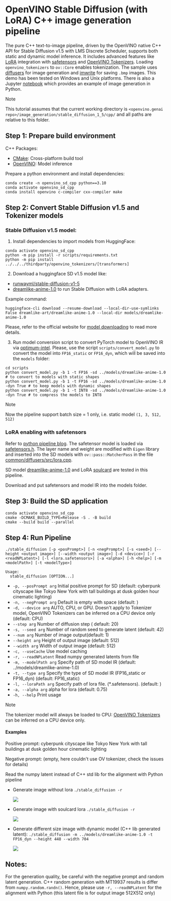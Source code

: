 # OpenVINO Stable Diffusion (with LoRA) C++ image generation pipeline
The pure C++ text-to-image pipeline, driven by the OpenVINO native C++ API for Stable Diffusion v1.5 with LMS Discrete Scheduler, supports both static and dynamic model inference. It includes advanced features like [LoRA](https://huggingface.co/docs/peft/conceptual_guides/lora) integration with [safetensors](https://huggingface.co/docs/safetensors/index#format) and [OpenVINO Tokenizers](https://github.com/openvinotoolkit/openvino_tokenizers). Loading `openvino_tokenizers` to `ov::Core` enables tokenization. The sample uses [diffusers](../../common/diffusers) for image generation and [imwrite](../../common/imwrite) for saving `.bmp` images. This demo has been tested on Windows and Unix platforms. There is also a Jupyter [notebook](https://github.com/openvinotoolkit/openvino_notebooks/blob/main/notebooks/225-stable-diffusion-text-to-image/225-stable-diffusion-text-to-image.ipynb) which provides an example of image generation in Python.

> [!NOTE]
>This tutorial assumes that the current working directory is `<openvino.genai repo>/image_generation/stable_diffusion_1_5/cpp/` and all paths are relative to this folder.

## Step 1: Prepare build environment

C++ Packages:
* [CMake](https://cmake.org/download/): Cross-platform build tool
* [OpenVINO](https://docs.openvino.ai/install): Model inference

Prepare a python environment and install dependencies:
```shell
conda create -n openvino_sd_cpp python==3.10
conda activate openvino_sd_cpp
conda install openvino c-compiler cxx-compiler make
```

## Step 2: Convert Stable Diffusion v1.5 and Tokenizer models

### Stable Diffusion v1.5 model:

1. Install dependencies to import models from HuggingFace:
```shell
conda activate openvino_sd_cpp
python -m pip install -r scripts/requirements.txt
python -m pip install ../../../thirdparty/openvino_tokenizers/[transformers]
```
2. Download a huggingface SD v1.5 model like:
- [runwayml/stable-diffusion-v1-5](https://huggingface.co/runwayml/stable-diffusion-v1-5)
- [dreamlike-anime-1.0](https://huggingface.co/dreamlike-art/dreamlike-anime-1.0) to run Stable Diffusion with LoRA adapters.


Example command:
```shell
huggingface-cli download --resume-download --local-dir-use-symlinks False dreamlike-art/dreamlike-anime-1.0 --local-dir models/dreamlike-anime-1.0
```

Please, refer to the official website for [model downloading](https://huggingface.co/docs/hub/models-downloading) to read more details.

3. Run model conversion script to convert PyTorch model to OpenVINO IR via [optimum-intel](https://github.com/huggingface/optimum-intel). Please, use the script `scripts/convert_model.py` to convert the model into `FP16_static` or `FP16_dyn`, which will be saved into the `models` folder:
```shell
cd scripts
python convert_model.py -b 1 -t FP16 -sd ../models/dreamlike-anime-1.0 # to convert to models with static shapes
python convert_model.py -b 1 -t FP16 -sd ../models/dreamlike-anime-1.0 -dyn True # to keep models with dynamic shapes
python convert_model.py -b 1 -t INT8 -sd ../models/dreamlike-anime-1.0 -dyn True # to compress the models to INT8
```

> [!NOTE]
>Now the pipeline support batch size = 1 only, i.e. static model `(1, 3, 512, 512)`

### LoRA enabling with safetensors

Refer to [python pipeline blog](https://blog.openvino.ai/blog-posts/enable-lora-weights-with-stable-diffusion-controlnet-pipeline).
The safetensor model is loaded via [safetensors.h](https://github.com/hsnyder/safetensors.h). The layer name and weight are modified with `Eigen` library and inserted into the SD models with `ov::pass::MatcherPass` in the file [common/diffusers/src/lora.cpp](https://github.com/openvinotoolkit/openvino.genai/blob/master/image_generation/common/diffusers/src/lora.cpp).

SD model [dreamlike-anime-1.0](https://huggingface.co/dreamlike-art/dreamlike-anime-1.0) and LoRA [soulcard](https://civitai.com/models/67927?modelVersionId=72591) are tested in this pipeline.

Download and put safetensors and model IR into the models folder.

## Step 3: Build the SD application

```shell
conda activate openvino_sd_cpp
cmake -DCMAKE_BUILD_TYPE=Release -S . -B build
cmake --build build --parallel
```

## Step 4: Run Pipeline
```shell
./stable_diffusion [-p <posPrompt>] [-n <negPrompt>] [-s <seed>] [--height <output image>] [--width <output image>] [-d <device>] [-r <readNPLatent>] [-l <lora.safetensors>] [-a <alpha>] [-h <help>] [-m <modelPath>] [-t <modelType>]

Usage:
  stable_diffusion [OPTION...]
```

* `-p, --posPrompt arg` Initial positive prompt for SD  (default: cyberpunk cityscape like Tokyo New York  with tall buildings at dusk golden hour cinematic lighting)
* `-n, --negPrompt arg` Default is empty with space (default: )
* `-d, --device arg`    AUTO, CPU, or GPU. Doesn't apply to Tokenizer model, OpenVINO Tokenizers can be inferred on a CPU device only (default: CPU)
* `--step arg`          Number of diffusion step ( default: 20)
* `-s, --seed arg`      Number of random seed to generate latent (default: 42)
* `--num arg`           Number of image output(default: 1)
* `--height arg`        Height of output image (default: 512)
* `--width arg`         Width of output image (default: 512)
* `-c, --useCache`      Use model caching
* `-r, --readNPLatent`  Read numpy generated latents from file
* `-m, --modelPath arg` Specify path of SD model IR (default: ../models/dreamlike-anime-1.0)
* `-t, --type arg`      Specify the type of SD model IR (FP16_static or FP16_dyn) (default: FP16_static)
* `-l, --loraPath arg`  Specify path of lora file. (*.safetensors). (default: )
* `-a, --alpha arg`     alpha for lora (default: 0.75)
* `-h, --help`          Print usage

> [!NOTE]
> The tokenizer model will always be loaded to CPU: [OpenVINO Tokenizers](https://github.com/openvinotoolkit/openvino_tokenizers) can be inferred on a CPU device only.

#### Examples

Positive prompt: cyberpunk cityscape like Tokyo New York  with tall buildings at dusk golden hour cinematic lighting

Negative prompt: (empty, here couldn't use OV tokenizer, check the issues for details)

Read the numpy latent instead of C++ std lib for the alignment with Python pipeline

* Generate image without lora `./stable_diffusion -r`

   ![](./without_lora.bmp)

* Generate image with soulcard lora `./stable_diffusion -r`

   ![](./soulcard_lora.bmp)

* Generate different size image with dynamic model (C++ lib generated latent): `./stable_diffusion -m ../models/dreamlike-anime-1.0 -t FP16_dyn --height 448 --width 704`

   ![](./704x448.bmp)

## Notes:

For the generation quality, be careful with the negative prompt and random latent generation. C++ random generation with MT19937 results is differ from `numpy.random.randn()`. Hence, please use `-r, --readNPLatent` for the alignment with Python (this latent file is for output image 512X512 only)

